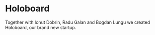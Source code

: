 # Holoboard

Together with Ionut Dobrin, Radu Galan and Bogdan Lungu we created Holoboard, our brand new startup.
